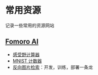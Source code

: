 # 常用资源

记录一些常用的资源网站

## [Fomoro AI](https://fomoro.com/projects)

- [感受野计算器](https://fomoro.com/projects/project/receptive-field-calculator#7,4,1,SAME;3,2,1,SAME;5,2,1,SAME;3,2,1,SAME;3,1,1,SAME;3,1,1,SAME;3,1,1,SAME;3,1,1,SAME;3,1,1,SAME;3,1,1,SAME;3,2,1,SAME)
- [MNIST 计数器](https://fomoro.com/projects/project/counting-mnist)
- [反向图片检索](https://fomoro.com/projects/project/reverse-image-search)：开发，训练，部署一条龙
